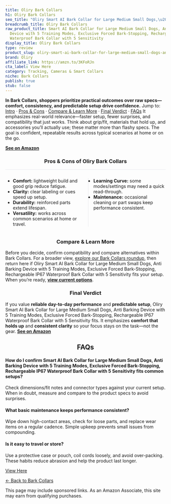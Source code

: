 ```yaml
---
title: Oliry Bark Collars
h1: Oliry Bark Collars
seo_title: "Oliry Smart AI Bark Collar for Large Medium Small Dogs,\u2026"
breadcrumb_title: Oliry Bark Collars
raw_product_title: Smart AI Bark Collar for Large Medium Small Dogs, Anti Barking
  Device with 5 Training Modes, Exclusive Forced Bark-Stopping, Rechargeable IP67
  Waterproof Bark Collar with 5 Sensitivity
display_title: Oliry Bark Collars
type: review
product_slug: oliry-smart-ai-bark-collar-for-large-medium-small-dogs-anti-barking-dev-7bc247ac
brand: Oliry
affiliate_link: https://amzn.to/3KFoRJn
cta_label: View Here
category: Tracking, Cameras & Smart Collars
niche: Bark Collars
publish: true
stub: false
---
```


<div id="intro" class="full-width"><p><strong>In Bark Collars, shoppers prioritize practical outcomes over raw specs&mdash;comfort, consistency, and predictable setup drive confidence.</strong> Jump to: <a href="#intro">Intro</a> · <a href="#pros-cons">Pros &amp; Cons</a> · <a href="#compare-more">Compare &amp; Learn More</a> · <a href="#verdict">Final Verdict</a> · <a href="#faqs">FAQs</a> It emphasizes real-world relevance&mdash;faster setup, fewer surprises, and compatibility that just works. Think about grip/fit, materials that hold up, and accessories you’ll actually use; these matter more than flashy specs. The goal is confident, repeatable results across typical scenarios at home or on the go.</p><p><a href="https://amzn.to/3KFoRJn" rel="nofollow sponsored noopener" target="_blank"><strong>See on Amazon</strong></a></p></div>
<h3 id="pros-cons" style="text-align:center;">Pros &amp; Cons of Oliry Bark Collars</h3>
<div class="pc-grid" style="display:grid;grid-template-columns:1fr 1fr;gap:16px;border-top:1px solid #e5e7eb;padding-top:12px;">
  <ul>
    <li><strong>Comfort:</strong> lightweight build and good grip reduce fatigue.</li>
    <li><strong>Clarity:</strong> clear labeling or cues speed up setup.</li>
    <li><strong>Durability:</strong> reinforced parts extend lifespan.</li>
    <li><strong>Versatility:</strong> works across common scenarios at home or travel.</li>
  </ul>
  <ul style="border-left:1px solid #e5e7eb;padding-left:16px;">
    <li><strong>Learning Curve:</strong> some modes/settings may need a quick read-through.</li>
    <li><strong>Maintenance:</strong> occasional cleaning or part swaps keep performance consistent.</li>
  </ul>
</div>


<h3 id="compare-more" style="text-align:center;">Compare &amp; Learn More</h3>
<p>Before you decide, confirm compatibility and compare alternatives within Bark Collars. For a broader view, <a href="#">explore our Bark Collars roundup</a>, then return here if Oliry Smart AI Bark Collar for Large Medium Small Dogs, Anti Barking Device with 5 Training Modes, Exclusive Forced Bark-Stopping, Rechargeable IP67 Waterproof Bark Collar with 5 Sensitivity fits your setup. When you’re ready, <a href="https://amzn.to/3KFoRJn" rel="nofollow sponsored noopener" target="_blank"><strong>view current options</strong></a>.</p>

<h3 id="verdict" style="text-align:center;">Final Verdict</h3>
<p>If you value <strong>reliable day-to-day performance</strong> and <strong>predictable setup</strong>, Oliry Smart AI Bark Collar for Large Medium Small Dogs, Anti Barking Device with 5 Training Modes, Exclusive Forced Bark-Stopping, Rechargeable IP67 Waterproof Bark Collar with 5 Sensitivity fits. It emphasizes <strong>comfort that holds up</strong> and <strong>consistent clarity</strong> so your focus stays on the task&mdash;not the gear. <a href="https://amzn.to/3KFoRJn" rel="nofollow sponsored noopener" target="_blank"><strong>See on Amazon</strong></a></p>

<h2 id="faqs" style="text-align:center;">FAQs</h2>
<h4><strong>How do I confirm Smart AI Bark Collar for Large Medium Small Dogs, Anti Barking Device with 5 Training Modes, Exclusive Forced Bark-Stopping, Rechargeable IP67 Waterproof Bark Collar with 5 Sensitivity fits common setups?</strong></h4>
<p>Check dimensions/fit notes and connector types against your current setup. When in doubt, measure and compare to the product specs to avoid surprises.</p>
<h4><strong>What basic maintenance keeps performance consistent?</strong></h4>
<p>Wipe down high-contact areas, check for loose parts, and replace wear items on a regular cadence. Simple upkeep prevents small issues from compounding.</p>
<h4><strong>Is it easy to travel or store?</strong></h4>
<p>Use a protective case or pouch, coil cords loosely, and avoid over-packing. These habits reduce abrasion and help the product last longer.</p>

<p><a class="btn" href="https://amzn.to/3KFoRJn" target="_blank" rel="nofollow sponsored noopener">View Here</a></p>
<p><a href="/roundups/tracking-cameras-smart-collars/bark-collars/">← Back to Bark Collars</a></p>
<aside class="disclosure">This page may include sponsored links. As an Amazon Associate, this site may earn from qualifying purchases.</aside>
